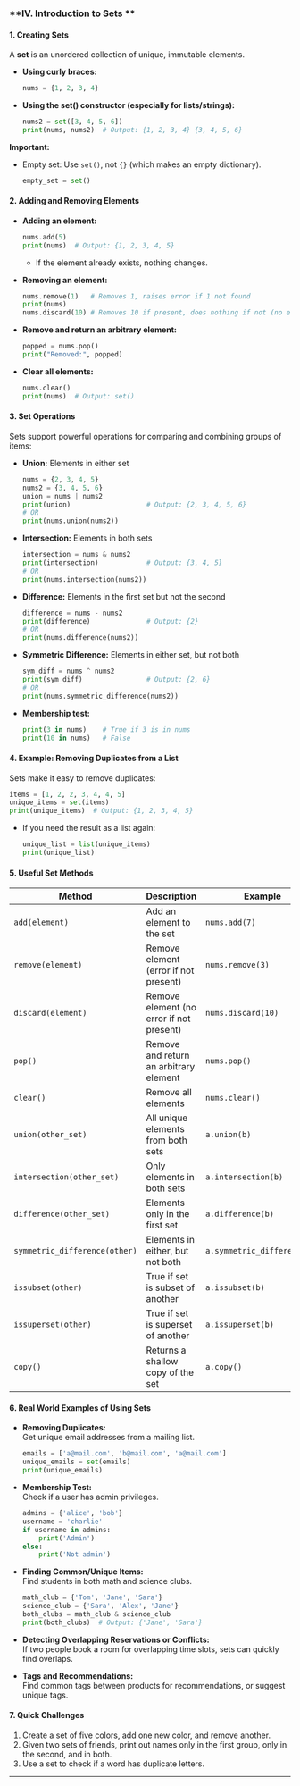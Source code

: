 ### **IV. Introduction to Sets **

#### **1. Creating Sets**

A **set** is an unordered collection of unique, immutable elements.

- **Using curly braces:**  
  ```python
  nums = {1, 2, 3, 4}
  ```
- **Using the set() constructor (especially for lists/strings):**  
  ```python
  nums2 = set([3, 4, 5, 6])
  print(nums, nums2)  # Output: {1, 2, 3, 4} {3, 4, 5, 6}
  ```

**Important:**  
- Empty set: Use `set()`, not `{}` (which makes an empty dictionary).
  ```python
  empty_set = set()
  ```

#### **2. Adding and Removing Elements**

- **Adding an element:**  
  ```python
  nums.add(5)
  print(nums)  # Output: {1, 2, 3, 4, 5}
  ```
  - If the element already exists, nothing changes.

- **Removing an element:**  
  ```python
  nums.remove(1)   # Removes 1, raises error if 1 not found
  print(nums)
  nums.discard(10) # Removes 10 if present, does nothing if not (no error)
  ```

- **Remove and return an arbitrary element:**  
  ```python
  popped = nums.pop()
  print("Removed:", popped)
  ```

- **Clear all elements:**  
  ```python
  nums.clear()
  print(nums)  # Output: set()
  ```

#### **3. Set Operations**

Sets support powerful operations for comparing and combining groups of items:

- **Union:** Elements in either set
  ```python
  nums = {2, 3, 4, 5}
  nums2 = {3, 4, 5, 6}
  union = nums | nums2
  print(union)                   # Output: {2, 3, 4, 5, 6}
  # OR
  print(nums.union(nums2))
  ```

- **Intersection:** Elements in both sets
  ```python
  intersection = nums & nums2
  print(intersection)            # Output: {3, 4, 5}
  # OR
  print(nums.intersection(nums2))
  ```

- **Difference:** Elements in the first set but not the second
  ```python
  difference = nums - nums2
  print(difference)              # Output: {2}
  # OR
  print(nums.difference(nums2))
  ```

- **Symmetric Difference:** Elements in either set, but not both
  ```python
  sym_diff = nums ^ nums2
  print(sym_diff)                # Output: {2, 6}
  # OR
  print(nums.symmetric_difference(nums2))
  ```

- **Membership test:**  
  ```python
  print(3 in nums)    # True if 3 is in nums
  print(10 in nums)   # False
  ```

#### **4. Example: Removing Duplicates from a List**

Sets make it easy to remove duplicates:

```python
items = [1, 2, 2, 3, 4, 4, 5]
unique_items = set(items)
print(unique_items)  # Output: {1, 2, 3, 4, 5}
```
- If you need the result as a list again:
  ```python
  unique_list = list(unique_items)
  print(unique_list)
  ```

#### **5. Useful Set Methods**

| Method                        | Description                              | Example                           |
|-------------------------------|------------------------------------------|-----------------------------------|
| `add(element)`                | Add an element to the set                | `nums.add(7)`                     |
| `remove(element)`             | Remove element (error if not present)    | `nums.remove(3)`                  |
| `discard(element)`            | Remove element (no error if not present) | `nums.discard(10)`                |
| `pop()`                       | Remove and return an arbitrary element   | `nums.pop()`                      |
| `clear()`                     | Remove all elements                      | `nums.clear()`                    |
| `union(other_set)`            | All unique elements from both sets       | `a.union(b)`                      |
| `intersection(other_set)`     | Only elements in both sets               | `a.intersection(b)`               |
| `difference(other_set)`       | Elements only in the first set           | `a.difference(b)`                 |
| `symmetric_difference(other)` | Elements in either, but not both         | `a.symmetric_difference(b)`       |
| `issubset(other)`             | True if set is subset of another         | `a.issubset(b)`                   |
| `issuperset(other)`           | True if set is superset of another       | `a.issuperset(b)`                 |
| `copy()`                      | Returns a shallow copy of the set        | `a.copy()`                        |

#### **6. Real World Examples of Using Sets**

- **Removing Duplicates:**  
  Get unique email addresses from a mailing list.
  ```python
  emails = ['a@mail.com', 'b@mail.com', 'a@mail.com']
  unique_emails = set(emails)
  print(unique_emails)
  ```

- **Membership Test:**  
  Check if a user has admin privileges.
  ```python
  admins = {'alice', 'bob'}
  username = 'charlie'
  if username in admins:
      print('Admin')
  else:
      print('Not admin')
  ```

- **Finding Common/Unique Items:**  
  Find students in both math and science clubs.
  ```python
  math_club = {'Tom', 'Jane', 'Sara'}
  science_club = {'Sara', 'Alex', 'Jane'}
  both_clubs = math_club & science_club
  print(both_clubs)  # Output: {'Jane', 'Sara'}
  ```

- **Detecting Overlapping Reservations or Conflicts:**  
  If two people book a room for overlapping time slots, sets can quickly find overlaps.

- **Tags and Recommendations:**  
  Find common tags between products for recommendations, or suggest unique tags.

#### **7. Quick Challenges**

1. Create a set of five colors, add one new color, and remove another.
2. Given two sets of friends, print out names only in the first group, only in the second, and in both.
3. Use a set to check if a word has duplicate letters.

---
